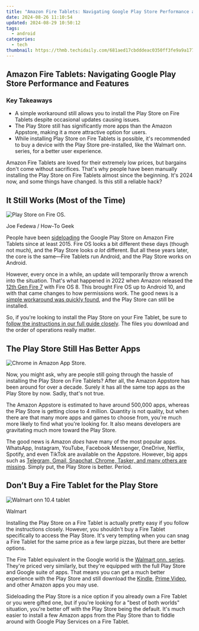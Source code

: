 ```yaml
---
title: "Amazon Fire Tablets: Navigating Google Play Store Performance and Features"
date: 2024-08-26 11:10:54
updated: 2024-08-29 10:50:12
tags:
  - android
categories:
  - tech
thumbnail: https://thmb.techidaily.com/681aed17cbdddeac0350ff3fe9a9a1770d531416a3cf82559b42c4110e5fe7f0.jpg
---
```


## Amazon Fire Tablets: Navigating Google Play Store Performance and Features

### Key Takeaways

* A simple workaround still allows you to install the Play Store on Fire Tablets despite occasional updates causing issues.
* The Play Store still has significantly more apps than the Amazon Appstore, making it a more attractive option for users.
* While installing Play Store on Fire Tablets is possible, it's recommended to buy a device with the Play Store pre-installed, like the Walmart onn. series, for a better user experience.

 Amazon Fire Tablets are loved for their extremely low prices, but bargains don't come without sacrifices. That's why people have been manually installing the Play Store on Fire Tablets almost since the beginning. It's 2024 now, and some things have changed. Is this still a reliable hack?

##  It Still Works (Most of the Time)

![Play Store on Fire OS.](https://static1.howtogeekimages.com/wordpress/wp-content/uploads/2024/04/play-store-fire-os.jpg) 

Joe Fedewa / How-To Geek

 People have been [sideloading](https://screen-mirroring-recording.techidaily.com/a-comparison-of-best-linux-screenshare-utilities/) the Google Play Store on Amazon Fire Tablets since at least 2015\. Fire OS looks a bit different these days (though not much), and the Play Store looks _a lot_ different. But all these years later, the core is the same—Fire Tablets run Android, and the Play Store works on Android.

 However, every once in a while, an update will temporarily throw a wrench into the situation. That's what happened in 2022 when Amazon released the [12th Gen Fire 7](https://youtube-help.techidaily.com/new-professional-rapid-thumbnail-artistry-for-valorant-games/) with Fire OS 8\. This brought Fire OS up to Android 10, and with that came changes to how permissions work. The good news is a [simple workaround was quickly found](https://win-able.techidaily.com/1722996299548-solve-your-sea-of-thieves-stuck-on-launch-dilemma-today/), and the Play Store can still be installed.

 So, if you're looking to install the Play Store on your Fire Tablet, be sure to [follow the instructions in our full guide closely](https://android-location.techidaily.com/how-to-fake-gps-on-android-without-mock-location-for-your-honor-magic-v2-drfone-by-drfone-virtual/). The files you download and the order of operations really matter.

##  The Play Store Still Has Better Apps

![Chrome in Amazon App Store.](https://static1.howtogeekimages.com/wordpress/wp-content/uploads/2024/03/chrome-amazon.png) 

 Now, you might ask, why are people still going through the hassle of installing the Play Store on Fire Tablets? After all, the Amazon Appstore has been around for over a decade. Surely it has all the same top apps as the Play Store by now. Sadly, that's not true.

 The Amazon Appstore is estimated to have around 500,000 apps, whereas the Play Store is getting close to 4 million. Quantity is not quality, but when there are that many more apps and games to choose from, you're much more likely to find what you're looking for. It also means developers are gravitating much more toward the Play Store.

 The good news is Amazon _does_ have many of the most popular apps. WhatsApp, Instagram, YouTube, Facebook Messenger, OneDrive, Netflix, Spotify, and even TikTok are available on the Appstore. However, big apps such as [Telegram, Gmail, Snapchat, Chrome, Tasker, and many others are missing](https://tiktok-video-recordings.techidaily.com/in-2024-break-into-the-heart-of-a-tiktok-live-session/). Simply put, the Play Store is better. Period.

##  Don’t Buy a Fire Tablet for the Play Store

![Walmart onn 10.4 tablet](https://static1.howtogeekimages.com/wordpress/wp-content/uploads/2024/04/walmart-onn-10.jpg) 

Walmart

 Installing the Play Store on a Fire Tablet is actually pretty easy if you follow the instructions closely. However, you shouldn't buy a Fire Tablet specifically to access the Play Store. It's very tempting when you can snag a Fire Tablet for the same price as a few large pizzas, but there are better options.

 The Fire Tablet equivalent in the Google world is the [Walmart onn. series](https://www.walmart.com/browse/all-onn-/onn-tablets-laptops/3944%5F7838866%5F3004279%5F2376133%5F9728115). They're priced very similarly, but they're equipped with the full Play Store and Google suite of apps. That means you can get a much better experience with the Play Store and still download the [Kindle](https://www.anrdoezrs.net/links/3607085/type/dlg/sid/UUhtgUeUpU2002597/https://play.google.com/store/apps/details?id=com.amazon.kindle), [Prime Video](https://www.anrdoezrs.net/links/3607085/type/dlg/sid/UUhtgUeUpU2002597/https://play.google.com/store/apps/details?id=com.amazon.avod.thirdpartyclient), and other Amazon apps you may use. 

 Sideloading the Play Store is a nice option if you already own a Fire Tablet or you were gifted one, but if you're looking for a "best of both worlds" situation, you're better off with the Play Store being the default. It's much easier to install a few Amazon apps from the Play Store than to fiddle around with Google Play Services on a Fire Tablet.

<ins class="adsbygoogle"
     style="display:block"
     data-ad-format="autorelaxed"
     data-ad-client="ca-pub-7571918770474297"
     data-ad-slot="1223367746"></ins>



<ins class="adsbygoogle"
     style="display:block"
     data-ad-client="ca-pub-7571918770474297"
     data-ad-slot="8358498916"
     data-ad-format="auto"
     data-full-width-responsive="true"></ins>
